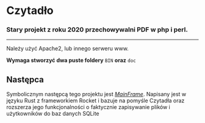 # Czytadło
### Stary projekt z roku 2020 przechowywalni PDF w php i perl.
---
Należy użyć Apache2, lub innego serweru www.

**Wymaga stworzyć dwa puste foldery** `BIN` **oraz** `doc`


## Następca
Symbolicznym następcą tego projektu jest [*MainFrame*](https://github.com/Io-Maciek/MainFrame). Napisany jest w języku Rust z frameworkiem Rocket i bazuje na pomyśle Czytadła oraz rozszerza jego funkcjonalności o faktycznie zapisywanie plików i użytkowników do baz danych SQLite
